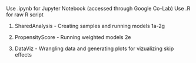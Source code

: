 Use .ipynb for Jupyter Notebook (accessed through Google Co-Lab)
Use .R for raw R script

1. SharedAnalysis - Creating samples and running models 1a-2g

2. PropensityScore - Running weighted models 2e

3. DataViz - Wrangling data and generating plots for vizualizing skip effects
